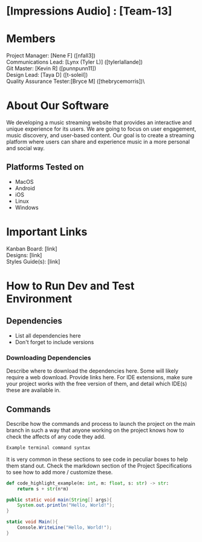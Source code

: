 # [Impressions Audio] : [Team-13]
# Members
Project Manager: [Nene F] ([nfall3])\
Communications Lead: [Lynx (Tyler L)] ([tylerlallande])\
Git Master: [Kevin R] ([punnpunn11])\
Design Lead: [Taya D] ([t-soleil])\
Quality Assurance Tester:[Bryce M] ([thebrycemorris])\


# About Our Software
We developing a music streaming website that provides an interactive and unique experience for its users. We are going to focus on user engagement, music discovery, and user-based content. Our goal is to create a streaming platform where users can share and experience music in a more personal and social way.


## Platforms Tested on
- MacOS
- Android
- iOS
- Linux
- Windows
# Important Links
Kanban Board: [link]\
Designs: [link]\
Styles Guide(s): [link]

# How to Run Dev and Test Environment

## Dependencies
- List all dependencies here
- Don't forget to include versions
### Downloading Dependencies
Describe where to download the dependencies here. Some will likely require a web download. Provide links here. For IDE extensions, make sure your project works with the free version of them, and detail which IDE(s) these are available in. 

## Commands
Describe how the commands and process to launch the project on the main branch in such a way that anyone working on the project knows how to check the affects of any code they add.

```sh
Example terminal command syntax
```

It is very common in these sections to see code in peculiar boxes to help them stand out. Check the markdown section of the Project Specifications to see how to add more / customize these.

```python
def code_highlight_example(m: int, m: float, s: str) -> str:
	return s + str(n*m)
```

```java
public static void main(String[] args){
	System.out.println("Hello, World!");
}
```

```c#
static void Main(){
	Console.WriteLine("Hello, World!");
}
```
